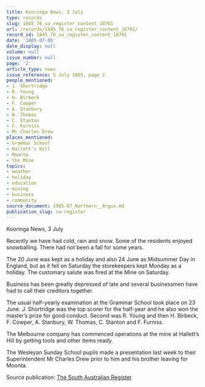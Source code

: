```yaml
---
title: Kooringa News, 3 July
type: records
slug: 1845_76_sa_register_content_18701
url: /records/1845_76_sa_register_content_18701/
record_id: 1845_76_sa_register_content_18701
date: '1865-07-05'
date_display: null
volume: null
issue_number: null
page: '2'
article_type: news
issue_reference: 5 July 1865, page 2
people_mentioned:
- J. Shortridge
- R. Young
- H. Birbeck
- F. Cowper
- A. Stanbury
- W. Thomas
- C. Stanton
- F. Furniss
- Mr Charles Drew
places_mentioned:
- Grammar School
- Hallett’s Hill
- Moonta
- the Mine
topics:
- weather
- holiday
- education
- mining
- business
- community
source_document: 1985-87_Northern__Argus.md
publication_slug: sa-register
---
```


Kooringa News, 3 July

Recently we have had cold, rain and snow.  Some of the residents enjoyed snowballing.  There had not been a fall for some years.

The 20 June was kept as a holiday and also 24 June as Midsummer Day in England, but as it fell on Saturday the storekeepers kept Monday as a holiday.  The customary salute was fired at the Mine on Saturday.

Business has been greatly depressed of late and several businessmen have had to call their creditors together.

The usual half-yearly examination at the Grammar School took place on 23 June. J. Shortridge was the top scorer for the half-year and he also won the master’s prize for good conduct.  Second was R. Young and then H. Birbeck, F. Cowper, A. Stanbury, W. Thomas, C. Stanton and F. Furniss.

The Melbourne company has commenced operations at the mine at Hallett’s Hill by getting tools and other items ready.

The Wesleyan Sunday School pupils made a presentation last week to their Superintendent Mr Charles Drew prior to him and his brother leaving for Moonta.

Source publication: [The South Australian Register](/publications/sa-register/)
